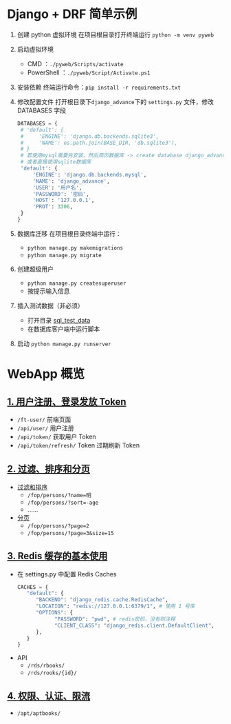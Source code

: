 # Django + DRF 简单示例

1. 创建 python 虚拟环境
   在项目根目录打开终端运行 `python -m venv pyweb`
2. 启动虚拟环境
   - CMD ：`./pyweb/Scripts/activate`
   - PowerShell ：`./pyweb/Script/Activate.ps1`
3. 安装依赖
   终端运行命令：`pip install -r requirements.txt`
4. 修改配置文件
   打开根目录下`django_advance`下的 `settings.py` 文件，修改 DATABASES 字段

   ```python
   DATABASES = {
    # 'default': {
    #     'ENGINE': 'django.db.backends.sqlite3',
    #     'NAME': os.path.join(BASE_DIR, 'db.sqlite3'),
    # }
    # 若使用mysql需要先安装，然后简历数据库 -> create database django_advance
    # 或者直接使用sqlite数据库
    'default': {
        'ENGINE': 'django.db.backends.mysql',
        'NAME': 'django_advance',
        'USER': '用户名',
        'PASSWORD': '密码',
        'HOST': '127.0.0.1',
        'PROT': 3306,
    }
   }
   ```

5. 数据库迁移
   在项目根目录终端中运行：
   - `python manage.py makemigrations`
   - `python manage.py migrate`
6. 创建超级用户
   - `python manage.py createsuperuser`
   - 按提示输入信息
7. 插入测试数据（非必须）
   - 打开目录 [sql_test_data](./sql_test_data)
   - 在数据库客户端中运行脚本
8. 启动
   `python manage.py runserver`

# WebApp 概览

## [1. 用户注册、登录发放 Token](./da_user)

- `/ft-user/` 前端页面
- `/api/user/` 用户注册
- `/api/token/` 获取用户 Token
- `/api/token/refresh/` Token 过期刷新 Token

## [2. 过滤、排序和分页](./da_fop)

- [过滤和排序](./da_fop/filters.py)
  - `/fop/persons/?name=明`
  - `/fop/persons/?sort=-age`
  - ......
- [分页](./da_fop/paginations.py)
  - `/fop/persons/?page=2`
  - `/fop/persons/?page=3&size=15`

## [3. Redis 缓存的基本使用](./da_redis)

- 在 settings.py 中配置 Redis Caches
  ```python
  CACHES = {
     "default": {
        "BACKEND": "django_redis.cache.RedisCache",
        "LOCATION": "redis://127.0.0.1:6379/1", # 使用 1 号库
        "OPTIONS": {
              "PASSWORD": "pwd", # redis密码，没有则注释
              "CLIENT_CLASS": "django_redis.client.DefaultClient",
        },
     }
  }
  ```
- API
  - `/rds/rbooks/`
  - `/rds/rooks/{id}/`

## [4. 权限、认证、限流](./da_apt)

- `/apt/aptbooks/`
